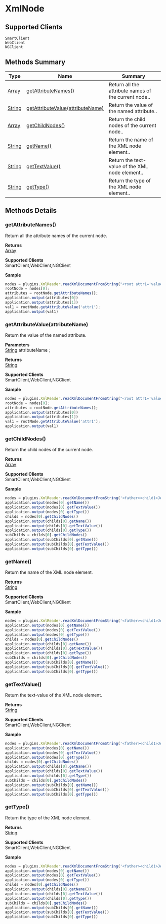 #  XmlNode

## **Supported Clients**

    SmartClient
    WebClient
    NGClient

## Methods Summary

| Type                                                  | Name                    | Summary                                                                                                           |
| ----------------------------------------------------- | ----------------------- | ----------------------------------------------------------------------------------------------------------------- |
| [Array](../../JSLib/Array.md) | [getAttributeNames()](XmlNode.md#getattributenames)                   | Return all the attribute names of the current node..                                    |
| [String](../../JSLib/String.md) | [getAttributeValue(attributeName)](XmlNode.md#getattributevalue-attributename)                   | Return the value of the named attribute..                                    |
| [Array](../../JSLib/Array.md) | [getChildNodes()](XmlNode.md#getchildnodes)                   | Return the child nodes of the current node..                                    |
| [String](../../JSLib/String.md) | [getName()](XmlNode.md#getname)                   | Return the name of the XML node element..                                    |
| [String](../../JSLib/String.md) | [getTextValue()](XmlNode.md#gettextvalue)                   | Return the text-value of the XML node element..                                    |
| [String](../../JSLib/String.md) | [getType()](XmlNode.md#gettype)                   | Return the type of the XML node element..                                    |

## Methods Details

### getAttributeNames()

Return all the attribute names of the current node.


**Returns**\
[Array](../../JSLib/Array.md) 

**Supported Clients**\
SmartClient,WebClient,NGClient

**Sample**

```javascript
nodes = plugins.XmlReader.readXmlDocumentFromString("<root attr1='value1' attr2='value2'/>")
rootNode = nodes[0];
attributes = rootNode.getAttributeNames();
application.output(attributes[0])
application.output(attributes[1])
val1 = rootNode.getAttributeValue('attr1');
application.output(val1)
```
### getAttributeValue(attributeName)

Return the value of the named attribute.

**Parameters**\
[String](../../JSLib/String.md) attributeName  ;

**Returns**\
[String](../../JSLib/String.md) 

**Supported Clients**\
SmartClient,WebClient,NGClient

**Sample**

```javascript
nodes = plugins.XmlReader.readXmlDocumentFromString("<root attr1='value1' attr2='value2'/>")
rootNode = nodes[0];
attributes = rootNode.getAttributeNames();
application.output(attributes[0])
application.output(attributes[1])
val1 = rootNode.getAttributeValue('attr1');
application.output(val1)
```
### getChildNodes()

Return the child nodes of the current node.


**Returns**\
[Array](../../JSLib/Array.md) 

**Supported Clients**\
SmartClient,WebClient,NGClient

**Sample**

```javascript
nodes = plugins.XmlReader.readXmlDocumentFromString('<father><child1>John</child1><child2>Mary</child2></father>');
application.output(nodes[0].getName())
application.output(nodes[0].getTextValue())
application.output(nodes[0].getType())
childs = nodes[0].getChildNodes()
application.output(childs[0].getName())
application.output(childs[0].getTextValue())
application.output(childs[0].getType())
subChilds = childs[0].getChildNodes()
application.output(subChilds[0].getName())
application.output(subChilds[0].getTextValue())
application.output(subChilds[0].getType())
```
### getName()

Return the name of the XML node element.


**Returns**\
[String](../../JSLib/String.md) 

**Supported Clients**\
SmartClient,WebClient,NGClient

**Sample**

```javascript
nodes = plugins.XmlReader.readXmlDocumentFromString('<father><child1>John</child1><child2>Mary</child2></father>');
application.output(nodes[0].getName())
application.output(nodes[0].getTextValue())
application.output(nodes[0].getType())
childs = nodes[0].getChildNodes()
application.output(childs[0].getName())
application.output(childs[0].getTextValue())
application.output(childs[0].getType())
subChilds = childs[0].getChildNodes()
application.output(subChilds[0].getName())
application.output(subChilds[0].getTextValue())
application.output(subChilds[0].getType())
```
### getTextValue()

Return the text-value of the XML node element.


**Returns**\
[String](../../JSLib/String.md) 

**Supported Clients**\
SmartClient,WebClient,NGClient

**Sample**

```javascript
nodes = plugins.XmlReader.readXmlDocumentFromString('<father><child1>John</child1><child2>Mary</child2></father>');
application.output(nodes[0].getName())
application.output(nodes[0].getTextValue())
application.output(nodes[0].getType())
childs = nodes[0].getChildNodes()
application.output(childs[0].getName())
application.output(childs[0].getTextValue())
application.output(childs[0].getType())
subChilds = childs[0].getChildNodes()
application.output(subChilds[0].getName())
application.output(subChilds[0].getTextValue())
application.output(subChilds[0].getType())
```
### getType()

Return the type of the XML node element.


**Returns**\
[String](../../JSLib/String.md) 

**Supported Clients**\
SmartClient,WebClient,NGClient

**Sample**

```javascript
nodes = plugins.XmlReader.readXmlDocumentFromString('<father><child1>John</child1><child2>Mary</child2></father>');
application.output(nodes[0].getName())
application.output(nodes[0].getTextValue())
application.output(nodes[0].getType())
childs = nodes[0].getChildNodes()
application.output(childs[0].getName())
application.output(childs[0].getTextValue())
application.output(childs[0].getType())
subChilds = childs[0].getChildNodes()
application.output(subChilds[0].getName())
application.output(subChilds[0].getTextValue())
application.output(subChilds[0].getType())
```

